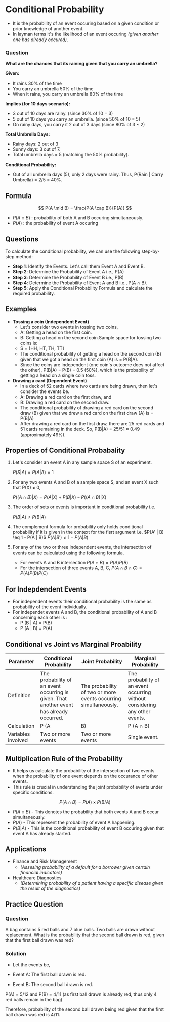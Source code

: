 # Conditional Probability
- It is the probability of an event occuring based on a given condition or prior knowledge of another event.
- In layman terms it's the likelihood of an event occuring *(given another one has already occured)*.

### Question
**What are the chances that its raining given that you carry an umbrella?**

**Given:** 

- It rains 30% of the time 
- You carry an umbrella 50% of the time 
- When it rains, you carry an umbrella 80% of the time 

**Implies (for 10 days scenario):**
- 3 out of 10 days are rainy. (since 30% of 10 = 3)
- 5 out of 10 days you carry an umbrella. (since 50% of 10 = 5)
- On rainy days, you carry it 2 out of 3 days (since 80% of 3 ~ 2)

**Total Umbrella Days:**
- Rainy days: 2 out of 3 
- Sunny days: 3 out of 7.
- Total umbrella days = 5 (matching the 50% probability).

**Conditional Probability:**
- Out of all umbrella days (5), only 2 days were rainy.
Thus, P(Rain | Carry Umbrella) = 2/5 = 40%.

## Formula
$$
P(A \mid B) = \frac{P(A \cap B)}{P(A)}
$$

- $P (A \cap B)$ : probability of both A and B occuring simultaneously.
- $P(A)$ : the probability of event A occuring

## Questions
To calculate the conditional probability, we can use the following step-by-step method:

- **Step 1**: Identify the Events. Let's call them Event A and Event B.
- **Step 2**: Determine the Probability of Event A i.e., P(A)
- **Step 3**: Determine the Probability of Event B i.e., P(B)
- **Step 4**: Determine the Probability of Event A and B i.e., P(A ∩ B).
- **Step 5**: Apply the Conditional Probability Formula and calculate the required probability.

## Examples
- **Tossing a coin (Independent Event)**
  - Let's consider two events in tossing two coins,
  - A: Getting a head on the first coin.
  - B: Getting a head on the second coin.Sample space for tossing two coins is:
  - S = {HH, HT, TH, TT}
  - The conditional probability of getting a head on the second coin (B) given that we got a head on the first coin (A) is = P(B|A).
  - Since the coins are independent (one coin's outcome does not affect the other), P(B|A) = P(B) = 0.5 (50%), which is the probability of getting a head on a single coin toss.
- **Drawing a card (Dependent Event)**
  - In a deck of 52 cards where two cards are being drawn, then let's consider the events be.
  - A: Drawing a red card on the first draw, and
  - B: Drawing a red card on the second draw.
  - The conditional probability of drawing a red card on the second draw (B) given that we drew a red card on the first draw (A) is = P(B|A) 
  - After drawing a red card on the first draw, there are 25 red cards and 51 cards remaining in the deck.
So, P(B|A) = 25/51 ≈ 0.49 (approximately 49%).

## Properties of Conditional Probabality
1. Let's consider an event A in any sample space S of an experiment. 
   
   $P(S|A) = P(A|A) = 1$
2. For any two events A and B of a sample space S, and an event X such that P(X) $\neq$ 0,
    
    $P((A \cap B)| X) = P (A | X) + P (B | X) - P ((A \cap B)| X)$
3. The order of sets or events is important in conditional probability i.e. 

    $P(B | A) \neq P (B | A)$
4. The complement formula for probability only holds conditional probability if it is given in the context for the fisrt argument i.e.
    $P(A' | B) \eq 1 - P(A | B)$
    $P(A | B') \neq 1 - P(A | B)$

5. For any of the two or three independent events, the intersection of events can be calculated using the following formula.
   - For events A and B intersection $P(A \cap B) = P (A) P(B)$
   - For the intersection of three events A, B, C, $P(A \cap B \cap C) = P(A) P(B) P(C)$

## For Indepdendent Events
- For independent events their conditional probability is the same as probability of the event individually.
- For independet events A and B, the conditional probability of A and B concerning each other is : 
  - P (B | A) = P(B)
  - P (A | B) = P(A)

## Conditional vs Joint vs Marginal Proability

| Parameter	| Conditional Probability	| Joint Probability	| Marginal Probability| 
| ---------- | ----------------- | ----------- | ---------- |
| Definition	| The probability of an event occurring is given. That another event has already occurred.	| The probability of two or more events occurring simultaneously.	| The probability of an event occurring without considering any other events.| 
| Calculation	| P (A | B)	| P (A ∩ B)	| P(A)
| Variables involved	| Two or more events	| Two or more events	| Single event.| 

## Multiplication Rule of the Probability 
- It helps us calculate the probability of the intersection of two events when the probability of one event depends on the occurance of other events.
- This rule is crucial in understanding the joint probability of events under specific conditions.

$$
P (A \cap B) = P(A) \times P(B / A)
$$

- $P (A \cap B)$ - This denotes the probability that both events A and B occur simultaneously.
- $P (A)$ - This represent the probability of event A happening.
- $P (B | A)$ - This is the conditional probability of event B occuring given that event A has already started.

## Applications
- Finance and Risk Management 
  - *(Assesing probability of a default for a borrower given certain financial indicators)*
- Healthcare Diagnostics
  - *(Determining probability of a patient having a specific disease given the result of the diagnostics)*

## Practice Question
### Question 
A bag contains 5 red balls and 7 blue balls. Two balls are drawn without replacement. What is the probability that the second ball drawn is red, given that the first ball drawn was red?

### Solution

- Let the events be,

- Event A: The first ball drawn is red.
- Event B: The second ball drawn is red.

P(A) = 5/12 and P(B) = 4/11 (as first ball drawn is already red, thus only 4 red balls remain in the bag)

Therefore, probability of the second ball drawn being red given that the first ball drawn was red is 4/11.